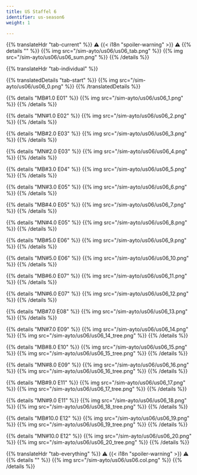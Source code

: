 ```yaml
---
title: US Staffel 6
identifier: us-season6
weight: 1

---
```


{{% translateHdr "tab-current" %}}
:warning: {{< i18n "spoiler-warning" >}} :warning:
{{% details "" %}}
{{% img src="/sim-ayto/us06/us06_tab.png" %}}
{{% img src="/sim-ayto/us06/us06_sum.png" %}}
{{% /details %}}

{{% translateHdr "tab-individual" %}}

{{% translatedDetails "tab-start" %}}
{{% img src="/sim-ayto/us06/us06_0.png" %}}
{{% /translatedDetails %}}

{{% details "MB#1.0 E01" %}}
{{% img src="/sim-ayto/us06/us06_1.png" %}}
{{% /details %}}

{{% details "MN#1.0 E02" %}}
{{% img src="/sim-ayto/us06/us06_2.png" %}}
{{% /details %}}

{{% details "MB#2.0 E03" %}}
{{% img src="/sim-ayto/us06/us06_3.png" %}}
{{% /details %}}

{{% details "MN#2.0 E03" %}}
{{% img src="/sim-ayto/us06/us06_4.png" %}}
{{% /details %}}

{{% details "MB#3.0 E04" %}}
{{% img src="/sim-ayto/us06/us06_5.png" %}}
{{% /details %}}

{{% details "MN#3.0 E05" %}}
{{% img src="/sim-ayto/us06/us06_6.png" %}}
{{% /details %}}

{{% details "MB#4.0 E05" %}}
{{% img src="/sim-ayto/us06/us06_7.png" %}}
{{% /details %}}

{{% details "MN#4.0 E05" %}}
{{% img src="/sim-ayto/us06/us06_8.png" %}}
{{% /details %}}

{{% details "MB#5.0 E06" %}}
{{% img src="/sim-ayto/us06/us06_9.png" %}}
{{% /details %}}

{{% details "MN#5.0 E06" %}}
{{% img src="/sim-ayto/us06/us06_10.png" %}}
{{% /details %}}

{{% details "MB#6.0 E07" %}}
{{% img src="/sim-ayto/us06/us06_11.png" %}}
{{% /details %}}

{{% details "MN#6.0 E07" %}}
{{% img src="/sim-ayto/us06/us06_12.png" %}}
{{% /details %}}

{{% details "MB#7.0 E08" %}}
{{% img src="/sim-ayto/us06/us06_13.png" %}}
{{% /details %}}

{{% details "MN#7.0 E09" %}}
{{% img src="/sim-ayto/us06/us06_14.png" %}}
{{% img src="/sim-ayto/us06/us06_14_tree.png" %}}
{{% /details %}}

{{% details "MB#8.0 E10" %}}
{{% img src="/sim-ayto/us06/us06_15.png" %}}
{{% img src="/sim-ayto/us06/us06_15_tree.png" %}}
{{% /details %}}

{{% details "MN#8.0 E09" %}}
{{% img src="/sim-ayto/us06/us06_16.png" %}}
{{% img src="/sim-ayto/us06/us06_16_tree.png" %}}
{{% /details %}}

{{% details "MB#9.0 E11" %}}
{{% img src="/sim-ayto/us06/us06_17.png" %}}
{{% img src="/sim-ayto/us06/us06_17_tree.png" %}}
{{% /details %}}

{{% details "MN#9.0 E11" %}}
{{% img src="/sim-ayto/us06/us06_18.png" %}}
{{% img src="/sim-ayto/us06/us06_18_tree.png" %}}
{{% /details %}}

{{% details "MB#10.0 E12" %}}
{{% img src="/sim-ayto/us06/us06_19.png" %}}
{{% img src="/sim-ayto/us06/us06_19_tree.png" %}}
{{% /details %}}

{{% details "MN#10.0 E12" %}}
{{% img src="/sim-ayto/us06/us06_20.png" %}}
{{% img src="/sim-ayto/us06/us06_20_tree.png" %}}
{{% /details %}}

{{% translateHdr "tab-everything" %}}
:warning: {{< i18n "spoiler-warning" >}} :warning:
{{% details "" %}}
{{% img src="/sim-ayto/us06/us06.col.png" %}}
{{% /details %}}
